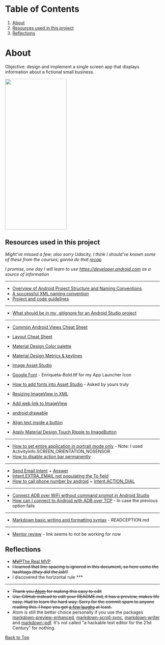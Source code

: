 
# Table of Contents
  1. [About](#about)
  2. [Resources used in this project](#resources-used-in-this-project)
  3. [Reflections](#reflections)

# About
Objective: design and implement a single screen app that displays information about a fictional small business.

<img src="https://i.imgur.com/EQFRl5L.jpg" width="200" height="490">

## Resources used in this project
*Might've missed a few; also sorry Udacity, I think I should've known some of these from the courses; gonna do that [recap](https://youtu.be/NpDXXjClErk?t=12m25s)*

*I promise, one day I will learn to use https://developer.android.com as a source of information*

***

* [Overview of Android Project Structure and Naming Conventions](https://medium.com/@mikelimantara/overview-of-android-project-structure-and-naming-conventions-b08f6d0b7291)
* [A successful XML naming convention](https://jeroenmols.com/blog/2016/03/07/resourcenaming/)
* [Project and code guidelines](https://github.com/umesh0492/android-guidelines/blob/master/project_and_code_guidelines.md)

***

* [What should be in my .gitignore for an Android Studio project](https://stackoverflow.com/a/17803964/8651044)

***

* [Common Android Views Cheat Sheet](https://drive.google.com/file/d/0B5XIkMkayHgRMVljUVIyZzNmQUU/view)
* [Layout Cheat Sheet](https://s3.amazonaws.com/video.udacity-data.com/topher/2016/June/576abcfc_layout-cheat-sheet/layout-cheat-sheet.pdf)
* [Material Design Color palette ](https://material.io/guidelines/style/color.html#color-color-palette)
* [Material Design Metrics & keylines](https://material.io/guidelines/layout/metrics-keylines.html)
* [Image Asset Studio](https://developer.android.com/studio/write/image-asset-studio.html)
* [Google Font](https://fonts.google.com/) - Enriqueta-Bold.ttf for my App Launcher Icon
* [How to add fonts into Asset Studio](https://stackoverflow.com/a/48972469/8651044) - Asked by yours truly

* [Resizing ImageView in XML](https://stackoverflow.com/a/6268207/8651044)
* [Add web link to ImageView](https://stackoverflow.com/a/20911479/8651044)
* [android:drawable](https://stackoverflow.com/a/6671544/8651044)
* [Align text inside a button](https://stackoverflow.com/a/11338025/8651044)
* [Apply Material Design Touch Ripple to ImageButton](https://stackoverflow.com/a/31909292/8651044)

***

* [How to set entire application in portrait mode only](https://stackoverflow.com/a/9784269/8651044) - Note: I used ActivityInfo.SCREEN_ORIENTATION_NOSENSOR
* [How to disable action bar permanently](https://stackoverflow.com/a/44754842/8651044)

***

* [Send Email Intent](https://stackoverflow.com/questions/8701634/send-email-intent) + [Answer](https://stackoverflow.com/a/8701718/8651044)
* [Intent.EXTRA_EMAIL not populating the To field](https://stackoverflow.com/a/9097251/8651044)
* [How to call phone number by android](https://stackoverflow.com/a/5551975/8651044) + [Intent.ACTION_DIAL](https://stackoverflow.com/a/13123613/8651044)

***

* [Connect ADB over WiFi without command prompt in Android Studio](https://www.youtube.com/watch?v=Sp6XgMMoTRQ)
* [How can I connect to Android with ADB over TCP](https://stackoverflow.com/questions/2604727/how-can-i-connect-to-android-with-adb-over-tcp/44460975#44460975) - In case the previous option fails

***

* [Markdown basic writing and formatting syntax](https://help.github.com/articles/basic-writing-and-formatting-syntax/#styling-text) - READCEPTION.md

***

* [Mentor review](https://review.udacity.com/#!/reviews/1055608/shared) - link seems to not be working for now

## Reflections

* ~~[MVP](https://www.google.com)~~[The Real MVP](https://stackoverflow.com/questions/tagged/android)
* ~~I learned that line spacing is ignored in this document, so here come the hashtags *(they did the job!)*~~
* I discovered the horizontal rule *\*\*

***

* ~~Thank you [Atom](https://atom.io/) for making this easy to edit~~
* ~~Use GitHub instead to edit your README.md, it has a preview, makes life easy. Had to learn the hard way. Sorry for the commit spam to anyone reading this. I hope you got [a few laughs](https://www.youtube.com/watch?v=MK6TXMsvgQg) at least.~~
* Atom is still the better choice personally if you use the packages [markdown-preview-enhanced](https://atom.io/packages/markdown-preview-enhanced), [markdown-scroll-sync](https://atom.io/packages/markdown-scroll-sync), [markdown-writer](https://atom.io/packages/markdown-writer) and [markdown-pdf](https://atom.io/packages/markdown-pdf). It's not called "a hackable text editor for the 21st Century" for nothing.

[Back to Top](#table-of-contents)
